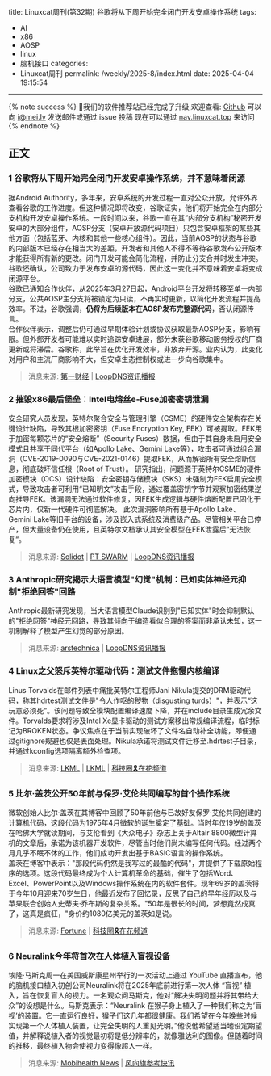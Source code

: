 title: Linuxcat周刊(第32期) 谷歌将从下周开始完全闭门开发安卓操作系统
tags:
- AI
- x86
- AOSP
- linux
- 脑机接口
categories:
- Linuxcat周刊
permalink: /weekly/2025-8/index.html
date: 2025-04-04 19:15:54
---
{% note success %}
👏我们的软件推荐站已经完成了升级,欢迎查看: [Github](https://github.com/ssdomei232/nav-next)
可以向 [i@mei.lv](mailto:i@mei.lv) 发送邮件或通过 issue 投稿
现在可以通过 [nav.linuxcat.top](https://nav.linuxcat.top/) 来访问
{% endnote %}

## 正文

### 1 谷歌将从下周开始完全闭门开发安卓操作系统，并不意味着闭源

据Android Authority，多年来，安卓系统的开发过程一直对公众开放，允许外界查看谷歌的工作进度。但这种情况即将改变，谷歌证实，他们将开始完全在内部分支机构开发安卓操作系统。一段时间以来，谷歌一直在其“内部分支机构”秘密开发安卓的大部分组件，AOSP分支（安卓开放源代码项目）只包含安卓框架的某些其他方面（包括蓝牙、内核和其他一些核心组件）。因此，当前AOSP的状态与谷歌的内部版本已经存在相当大的差距，开发者和其他人不得不等待谷歌发布公开版本才能获得所有新的更改。闭门开发可能会简化流程，并防止分支合并时发生冲突。谷歌还确认，公司致力于发布安卓的源代码，因此这一变化并不意味着安卓将变成闭源平台。  
谷歌已通知合作伙伴，从2025年3月27日起，Android平台开发将转移至单一内部分支，公共AOSP主分支将被锁定为只读，不再实时更新，以简化开发流程并提高效率。不过，谷歌强调，**仍将为后续版本在AOSP发布完整源代码**，否认闭源传言。  
合作伙伴表示，调整后仍可通过早期体验计划或协议获取最新AOSP分支，影响有限。但外部开发者可能难以实时追踪安卓进展，部分未获谷歌移动服务授权的厂商更新或将滞后。谷歌称，此举旨在优化开发效率，非放弃开源。业内认为，此变化对用户和主流厂商影响不大，但安卓生态控制权或进一步向谷歌集中。  

> 消息来源: [第一财经](https://www.yicai.com/news/102539655.html) | [LoopDNS资讯播报](https://t.me/DNSPODT/8684)

### 2 摧毁x86最后堡垒：Intel电熔丝e-Fuse加密密钥泄漏

安全研究人员发现，英特尔聚合安全与管理引擎（CSME）的硬件安全架构存在关键设计缺陷，导致其根加密密钥（Fuse Encryption Key, FEK）可被提取。FEK用于加密每颗芯片的“安全熔断”（Security Fuses）数据，但由于其自身未启用安全模式且共享于同代平台（如Apollo Lake、Gemini Lake等），攻击者可通过组合漏洞（CVE-2019-0090与CVE-2021-0146）提取FEK，从而解密所有安全熔断信息，彻底破坏信任根（Root of Trust）。
研究指出，问题源于英特尔CSME的硬件加密模块（OCS）设计缺陷：安全密钥存储模块（SKS）未强制为FEK启用安全模式，导致攻击者可利用“已知明文”攻击手段，通过覆盖密钥字节并观察加密结果逆向推导FEK。该漏洞无法通过软件修复，因FEK生成逻辑与硬件熔断配置已固化于芯片内，仅新一代硬件可彻底解决。
此次漏洞影响所有基于Apollo Lake、Gemini Lake等旧平台的设备，涉及嵌入式系统及消费级产品。尽管相关平台已停产，但大量设备仍在使用，且英特尔文档承认其安全模型在FEK泄露后“无法恢复”。

> 消息来源: [Solidot](https://www.solidot.org/story?sid=80861) | [PT SWARM](https://swarm.ptsecurity.com/last-barrier-destroyed-or-compromise-of-fuse-encryption-key-for-intel-security-fuses/) | [LoopDNS资讯播报](https://t.me/DNSPODT/8634)

### 3 Anthropic研究揭示大语言模型"幻觉"机制：已知实体神经元抑制"拒绝回答"回路

Anthropic最新研究发现，当大语言模型Claude识别到"已知实体"时会抑制默认的"拒绝回答"神经元回路，导致其倾向于编造看似合理的答案而非承认未知，这一机制解释了模型产生幻觉的部分原因。

> 消息来源: [arstechnica](https://arstechnica.com/ai/2025/03/why-do-llms-make-stuff-up-new-research-peers-under-the-hood/) | [LoopDNS资讯播报](https://t.me/DNSPODT/8728)

### 4 Linux之父怒斥英特尔驱动代码：测试文件拖慢内核编译

Linus Torvalds在邮件列表中痛批英特尔工程师Jani Nikula提交的DRM驱动代码，称其hdrtest测试文件是"令人作呕的秽物（disgusting turds）"，并表示“这玩意必须死”。该问题导致全模块配置编译速度下降，并在include目录生成冗余文件。Torvalds要求将涉及Intel Xe显卡驱动的测试方案移出常规编译流程，临时标记为BROKEN状态。争议焦点在于当前实现破坏了文件名自动补全功能，即便通过gitignore规避也仅是表面处理。Nikula承诺将测试文件迁移至.hdrtest子目录，并通过kconfig选项隔离额外检查项。

> 消息来源: [LKML](https://lore.kernel.org/dri-devel/174321011387.3019715.1646591159826097779.pr-tracker-bot@kernel.org/T/#t) | [LKML](https://lore.kernel.org/dri-devel/20250401121830.21696-1-jani.nikula@intel.com/) | [科技圈🎗在花频道](https://t.me/zaihuanews/31880)

### 5 比尔·盖茨公开50年前与保罗·艾伦共同编写的首个操作系统

微软创始人比尔·盖茨在其博客中回顾了50年前他与已故好友保罗·艾伦共同创建的计算机代码，这段代码为1975年4月微软的诞生奠定了基础。当时年仅19岁的盖茨在哈佛大学就读期间，与艾伦看到《大众电子》杂志上关于Altair 8800微型计算机的文章后，承诺为该机器开发软件，尽管当时他们尚未编写任何代码。经过两个月几乎不眠不休的工作，他们成功开发出基于BASIC语言的操作系统。  
盖茨在博客中表示："那段代码仍然是我写过的最酷的代码"，并提供了下载原始程序的选项。这段代码最终成为个人计算机革命的基础，催生了包括Word、Excel、PowerPoint以及Windows操作系统在内的软件套件。现年69岁的盖茨将于今年10月迎来70岁生日，他最近发布了回忆录，反思了自己的早年经历以及与苹果联合创始人史蒂夫·乔布斯的复杂关系。"50年是很长的时间，梦想竟然成真了，这真是疯狂，"身价约1080亿美元的盖茨如是说。  

> 消息来源: [Fortune](https://fortune.com/2025/04/03/bill-gates-download-operating-system-paul-allen-wrote-50-years-ago/) | [科技圈🎗在花频道](https://t.me/zaihuanews/31918)

### 6 Neuralink今年将首次在人体植入盲视设备

埃隆·马斯克周一在美国威斯康星州举行的一次活动上通过 YouTube 直播宣布，他的脑机接口植入初创公司Neuralink将在2025年底前进行第一次人体 “盲视” 植入，旨在恢复盲人的视力。一名观众问马斯克，他对“解决失明问题并将其带给大众”的设想是什么。马斯克表示：“Neuralink 在猴子身上植入了一种我们称之为‘盲视’的装置。它一直运行良好，猴子们这几年都很健康。我们希望在今年晚些时候实现第一个人体植入装置，让完全失明的人重见光明。”他说他希望适当地设定期望值，并解释说植入者的视觉最初将是低分辨率的，就像雅达利的图像。但随着时间的推移，最终植入物会使视力变得像超人一样。

> 消息来源: [Mobihealth News](https://www.mobihealthnews.com/news/elon-musk-announces-neuralink-s-first-human-implant-blindsight-coming-year) | [风向旗参考快讯](https://t.me/xhqcankao/18594)
